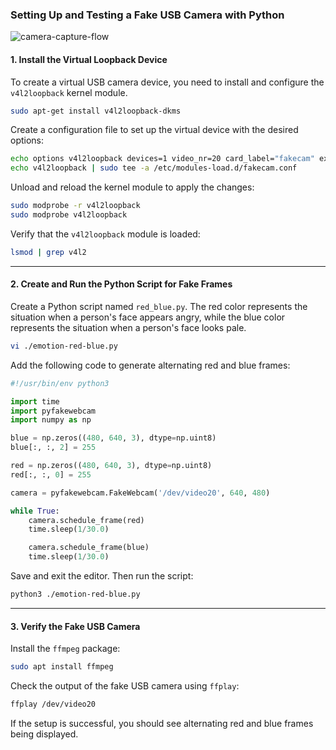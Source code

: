 ### Setting Up and Testing a Fake USB Camera with Python

![camera-capture-flow](camera-capturInstal.jpg)


#### **1. Install the Virtual Loopback Device**
To create a virtual USB camera device, you need to install and configure the `v4l2loopback` kernel module.

```bash
sudo apt-get install v4l2loopback-dkms
```

Create a configuration file to set up the virtual device with the desired options:

```bash
echo options v4l2loopback devices=1 video_nr=20 card_label="fakecam" exclusive_caps=1 | sudo tee -a /etc/modprobe.d/fakecam.conf
echo v4l2loopback | sudo tee -a /etc/modules-load.d/fakecam.conf
```

Unload and reload the kernel module to apply the changes:

```bash
sudo modprobe -r v4l2loopback
sudo modprobe v4l2loopback
```

Verify that the `v4l2loopback` module is loaded:

```bash
lsmod | grep v4l2
```

---

#### **2. Create and Run the Python Script for Fake Frames**

Create a Python script named `red_blue.py`. The red color represents the situation when a person's face appears angry, while the blue color represents the situation when a person's face looks pale.

```bash
vi ./emotion-red-blue.py
```

Add the following code to generate alternating red and blue frames:

```python
#!/usr/bin/env python3

import time
import pyfakewebcam
import numpy as np

blue = np.zeros((480, 640, 3), dtype=np.uint8)
blue[:, :, 2] = 255

red = np.zeros((480, 640, 3), dtype=np.uint8)
red[:, :, 0] = 255

camera = pyfakewebcam.FakeWebcam('/dev/video20', 640, 480)

while True:
    camera.schedule_frame(red)
    time.sleep(1/30.0)

    camera.schedule_frame(blue)
    time.sleep(1/30.0)
```

Save and exit the editor. Then run the script:

```bash
python3 ./emotion-red-blue.py
```

---

#### **3. Verify the Fake USB Camera**

Install the `ffmpeg` package:

```bash
sudo apt install ffmpeg
```

Check the output of the fake USB camera using `ffplay`:

```bash
ffplay /dev/video20
```

If the setup is successful, you should see alternating red and blue frames being displayed.
